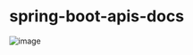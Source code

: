 # spring-boot-apis-docs

![image](https://github.com/VikramThory/spring-boot-apis-docs/assets/31539325/cb3eabee-a993-43ba-bbb6-4f2f0b47dfa6)

